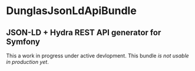 # DunglasJsonLdApiBundle
## JSON-LD + Hydra REST API generator for Symfony

This a work in progress under active devlopment.
This bundle *is not usable in production yet*.
